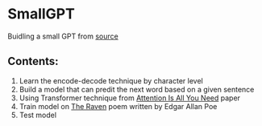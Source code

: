 # SmallGPT
Buidling a small GPT from [source](https://www.youtube.com/watch?v=kCc8FmEb1nY&t=19s&ab_channel=AndrejKarpathy)

## Contents:
1. Learn the encode-decode technique by character level
2. Build a model that can predit the next word based on a given sentence
3. Using Transformer technique from [Attention Is All You Need](https://arxiv.org/pdf/1706.03762.pdf) paper
4. Train model on [The Raven](https://www.poetryfoundation.org/poems/48860/the-raven) poem written by Edgar Allan Poe
5. Test model


